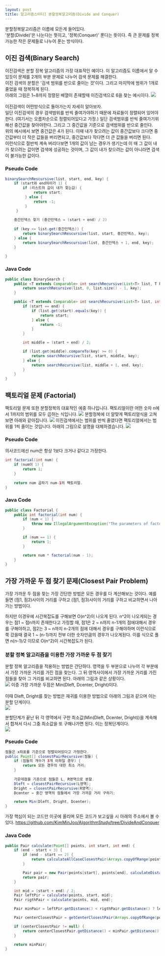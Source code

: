 ```yaml
---
layout: post
title: 알고리즘스터디] 분할정복알고리즘(Divide and Conquer)
---
```


분할정복알고리즘은 이름에 모든게 들어있다.<br>
'분할(Divide)'은 나눈다는 뜻이고, '정복(Conquer)' 푼다는 뜻이다. 즉 큰 문제를 정복가능한 작은 문제들로 나누어 푼는 방식이다.<br>

## 이진 검색(Binary Search)
이진검색은 분할 정복 알고리즘의 가장 대표적인 예이다. 이 알고리즘도 이름에서 알 수 있듯이 문제를 2개의 부분 문제로 나누어 검색 문제를 해결한다.<br>
이진 검색의 분할은 '검색 범위를 반으로 줄이는 것'이다. 그리고 마지막에 범위가 1개로 줄었을 때 정복하게 된다.<br>
아래의 그림은 1~8까지 정렬된 배열이 존재할때 이진검색으로 6을 찾는 예시이다.
<img src="https://github.com/KimMinJoo/KimMinJoo.github.io/blob/master/images/BinarySearch.png?raw=true"/>
<br>
<br>
이진검색이 어떤방식으로 돌아가는지 자세히 알아보자.<br>
일단 이진검색의 경우 검색범위를 반씩 줄여가야하기 때문에 자료들이 정렬되어 있어야한다. (여기서는 오름차순으로 정렬되어있다고 가정.)
일단 검색범위를 반씩 줄여가기위해선 중간값을 찾아야한다. 그리고 그 중간값을 기준으로 검색범위를 반으로 줄인다.<br>
위의 예시에서 보면 중간값은 4가 된다. 이때 내가 찾으려는 값이 중간값보다 크다면 중간값부터 더 작은 값들을 버리면되고, 중간값보다 작다면 더 큰 값들을 버리면 된다.
<br>
이런식으로 절반씩 계속 버리다보면 1개의 값이 남는 경우가 생기는데 이 때 그 값이 내가 찾으려는 값이면 검색에 성공하는 것이며, 그 값이 내가 찾으려는 값이 아니라면 검색이 불가능한 값이다.

### Pseudo Code

```java
binarySearchRescursive(list, start, end, key) {
	if (start와 end차이가 1) {
        if (리스트의 값이 내가 찾는값) {
             return start;
         } else {
             return -1;
         }
     }
    	
	중간인덱스 찾기 (중간인덱스 = (start + end) / 2)
	
	if (key <= list.get(중간인덱스)) {
		return binarySearchRescursive(list, start, 중간인덱스, key);
	} else {
		return binarySearchRescursive(list, 중간인덱스 + 1, end, key);
	}
	
}
```


### Java Code

```java
public class BinarySearch {
	public <T extends Comparable> int searchRecursive(List<T> list, T key) {
		return searchRecursive(list, 0, list.size() - 1, key);
	}

	public <T extends Comparable> int searchRecursive(List<T> list, int start, int end, T key) {
		if (start == end) {
			if (list.get(start).equals(key)) {
				return start;
			} else {
				return -1;
			}
		}

		int middle = (start + end) / 2;

		if (list.get(middle).compareTo(key) >= 0) {
			return searchRecursive(list, start, middle, key);
		} else {
			return searchRecursive(list, middle + 1, end, key);
		}
	}
}
```

## 팩토리얼 문제 (Factorial)
팩토리얼 문제 또한 분할정복의 대표적인 예중 하나입니다. 팩토리얼이란 어떤 숫자 n에서 1까지의 범위를 모두 곱하는 식입니다.
<img src="https://github.com/KimMinJoo/KimMinJoo.github.io/blob/master/images/factorial.jpg?raw=true"/>
분할정복에 더 알맞게 팩토리얼식을 고쳐보면 아래와 같아집니다.
<img src="https://github.com/KimMinJoo/KimMinJoo.github.io/blob/master/images/factorialRecursive.jpg?raw=true"/>
이진검색에서는 범위를 반씩 줄였다면 팩토리얼에서는 범위를 1씩 줄이는 것입니다. 아래의 그림으로 설명을 대체하겠습니다.
<img src="https://github.com/KimMinJoo/KimMinJoo.github.io/blob/master/images/showFactorial.png?raw=true"/>

### Pseudo Code

의사코드에선 num은 항상 1보다 크거나 같다고 가정한다.
```java
int factorial(int num) {
	if (num이 1) {
		return 1;
	}
	
	return num 곱하기 num-1의 팩토리얼.
}
```


### Java Code
```java
public class Factorial {
	public int factorial(int num) {
		if (num < 1) {
			throw new IllegalArgumentException("The parameters of factorial method are greater than one, parameter : " + num);
		}

		if (num == 1) {
			return 1;
		}

		return num * factorial(num - 1);
	}
}
```

## 가장 가까운 두 점 찾기 문제(Closest Pair Problem)

가장 가까운 두 점을 찾는 가장 간단한 방법은 모든 경우를 다 계산해보는 것이다.
예를들면 (점1, 점2)사이의 거리를 구하고 (점1, 점3)사이의 거리를 구하고 비교하면서 나아가는 방법이다.<br>

하지만 이경우에 시간복잡도를 구해보면 O(n^2)이 나오게 된다.
n^2이 나오게되는 경우는 점1 ~ 점n까지 존재한다고 가정할 때, 점1은 2 ~ n까지 n-1개의 점에대해서 경우를 구해야하고, 
점2는 3 ~ n까지 n-2개의 점에 대해서 경우를 구해야하며 이런식으로 쭉 갔을때 결국 1 ~ (n-1)까지 전부 더한 숫자만큼의 경우가 나오게된다.
이를 식으로 풀면 n(n-1)/2 이므로 O(n^2)이 시간복잡도가 된다.<br>

### 분할 정복 알고리즘을 이용한 가장 가까운 두 점 찾기

분할 정복 알고리즘을 적용하는 방법은 간단하다. 
영역을 두 부분으로 나누어 각 부분에서 가장 가까운 거리를 가진 점을 찾는다. 
그 뒤 영역사이에서 가장 가까운 거리를 가진 점들을 찾아 그 거리를 비교하면 된다.
아래의 그림과 같은 상황이다.<br>
<img src="https://raw.githubusercontent.com/KimMinJoo/KimMinJoo.github.io/2bae125894cf8dfa586bd9545a16a2049fc0b5fc/images/ClosestPairProblem.png"/>
이증 가장 가까운 두점은 Min(Dleft, Dcenter, Dright)이다.<br>
<br>
이때 Dleft, Dright를 찾는 방법은 재귀를 이용한 방법으로 아래의 그림과 같으며 이는 분할 단계이다.<br>
<img src="https://raw.githubusercontent.com/KimMinJoo/KimMinJoo.github.io/2bae125894cf8dfa586bd9545a16a2049fc0b5fc/images/ClosestPairProblem2.png"/>

분할단계가 끝난 뒤 각 영역에서 구한 최소값(Min(Dleft, Dcenter, Dright))을 계속해서 합쳐서 다시 그중 최소값을 또 구해나가면 된다.
이는 정복단계이다.<br>
<img src="https://raw.githubusercontent.com/KimMinJoo/KimMinJoo.github.io/2bae125894cf8dfa586bd9545a16a2049fc0b5fc/images/ClosestPairProblem3.png"/>

### Pseudo Code
```java
점들은 x좌표를 기준으로 정렬되어있다고 가정한다.
public Point[] closestPairRecursive(점들) {
	if (점들의 개수가 3개 이하일 경우) {
		return 모든 경우의 대한 최소 거리;
	}
	
	가운데점을 기준으로 점들은 L, R영역으로 분할.
	Dleft = closestPairRecursive(L영역);
	Dright = closestPairRecursive(R영역);
	Dcenter = 중간 영역의 점들에서 가장 가까운 거리 구하기;

    return Min(Dleft, Dright, Dcenter);
}
```

가장 핵심이 되는 코드만 이곳에 올리며 모든 코드가 보고싶을 시 아래의 주소에서 볼 수 있다.
https://github.com/KimMinJoo/AlgorithmStudy/tree/DivideAndConquer
### Java Code
```java
public Pair calculate(Point[] points, int start, int end) {
    if (end - start < 3) {
        if (end - start == 2) {
            return calculateAllCaseClosestPair(Arrays.copyOfRange(points, start, end));
        }

        Pair pair = new Pair(points[start], points[end], calculateDistance(points[start], points[end]));
        return pair;
    }

    int mid = (start + end) / 2;
    Pair leftPir = calculate(points, start, mid);
    Pair rigthPair = calculate(points, mid, end);

    Pair minPair = leftPir.getDistance() < rigthPair.getDistance() ? leftPir : rigthPair;

    Pair centerClosestPair = getCenterClosestPair(Arrays.copyOfRange(points, start, end), minPair.getDistance());

    if (centerClosestPair != null) {
        return centerClosestPair.getDistance() < minPair.getDistance() ? centerClosestPair : minPair;
    }

    return minPair;
}
```